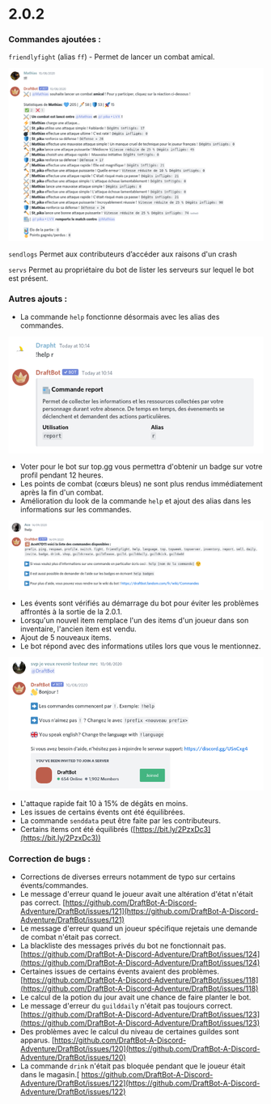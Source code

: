 # 2.0.2

### Commandes ajoutées :

`friendlyfight` (alias `ff`) - Permet de lancer un combat amical. 

![Pour se taper sans se faire mal !](<../.gitbook/assets/image (76).png>)

`sendlogs` Permet aux contributeurs d’accéder aux raisons d'un crash 

`servs` Permet au propriétaire du bot de lister les serveurs sur lequel le bot est présent.

### Autres ajouts :

* La commande `help` fonctionne désormais avec les alias des commandes.

![](<../.gitbook/assets/image (75).png>)

* Voter pour le bot sur top.gg vous permettra d'obtenir un badge sur votre profil pendant 12 heures. 
* Les points de combat (cœurs bleus) ne sont plus rendus immédiatement après la fin d'un combat. 
* Amélioration du look de la commande `help` et ajout des alias dans les informations sur les commandes. 

![Et c'est le vieux lien du wiki woah...](<../.gitbook/assets/image (77).png>)

* Les évents sont vérifiés au démarrage du bot pour éviter les problèmes affrontés à la sortie de la 2.0.1. 
* Lorsqu'un nouvel item remplace l'un des items d'un joueur dans son inventaire, l'ancien item est vendu. 
* Ajout de 5 nouveaux items. 
* Le bot répond avec des informations utiles lors que vous le mentionnez. 

![Vous inquiétez pas il a été remis testeur](<../.gitbook/assets/image (78).png>)

* L'attaque rapide fait 10 à 15% de dégâts en moins. 
* Les issues de certains évents ont été équilibrées. 
* La commande `senddata` peut être faite par les contributeurs. 
* Certains items ont été équilibrés ([https://bit.ly/2PzxDc3](https://bit.ly/2PzxDc3))

### Correction de bugs :

* Corrections de diverses erreurs notamment de typo sur certains évents/commandes. 
* Le message d'erreur quand le joueur avait une altération d'état n'était pas correct. [https://github.com/DraftBot-A-Discord-Adventure/DraftBot/issues/121](https://github.com/DraftBot-A-Discord-Adventure/DraftBot/issues/121)
* Le message d'erreur quand un joueur spécifique rejetais une demande de combat n'était pas correct. 
* La blackliste des messages privés du bot ne fonctionnait pas. [https://github.com/DraftBot-A-Discord-Adventure/DraftBot/issues/124](https://github.com/DraftBot-A-Discord-Adventure/DraftBot/issues/124)
* Certaines issues de certains évents avaient des problèmes. [https://github.com/DraftBot-A-Discord-Adventure/DraftBot/issues/118](https://github.com/DraftBot-A-Discord-Adventure/DraftBot/issues/118)
* Le calcul de la potion du jour avait une chance de faire planter le bot. 
* Le message d'erreur du `guilddaily` n'était pas toujours correct. [https://github.com/DraftBot-A-Discord-Adventure/DraftBot/issues/123](https://github.com/DraftBot-A-Discord-Adventure/DraftBot/issues/123)
* Des problèmes avec le calcul du niveau de certaines guildes sont apparus. [https://github.com/DraftBot-A-Discord-Adventure/DraftBot/issues/120](https://github.com/DraftBot-A-Discord-Adventure/DraftBot/issues/120)
* La commande `drink` n'était pas bloquée pendant que le joueur était dans le magasin.[ https://github.com/DraftBot-A-Discord-Adventure/DraftBot/issues/122](https://github.com/DraftBot-A-Discord-Adventure/DraftBot/issues/122)
